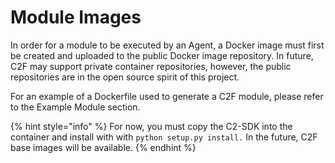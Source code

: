 # Module Images

In order for a module to be executed by an Agent, a Docker image must first be created and uploaded to the public Docker image repository. In future, C2F may support private container repositories, however, the public repositories are in the open source spirit of this project. 

For an example of a Dockerfile used to generate a C2F module, please refer to the Example Module section. 

{% hint style="info" %}
For now, you must copy the C2-SDK into the container and install with with `python setup.py install.` In the future, C2F base images will be available.
{% endhint %}

